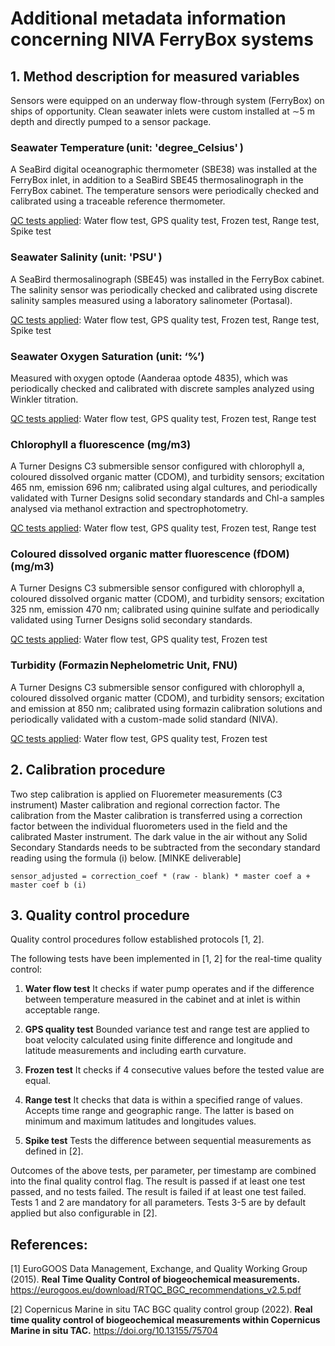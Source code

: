 # Additional metadata information concerning NIVA FerryBox systems 

## 1. Method description for measured variables 

Sensors were equipped on an underway flow-through system (FerryBox) on ships of opportunity. Clean seawater inlets were custom installed at ∼5 m depth and directly pumped to a sensor package.  

### Seawater Temperature (unit: 'degree_Celsius' ) 

A SeaBird digital oceanographic thermometer (SBE38) was installed at the FerryBox inlet, in addition to a SeaBird SBE45 thermosalinograph in the FerryBox cabinet. The temperature sensors were periodically checked and calibrated using a traceable reference thermometer.  

<ins>QC tests applied</ins>: Water flow test, GPS quality test, Frozen test, Range test, Spike test
 
### Seawater Salinity (unit: 'PSU' ) 

A SeaBird thermosalinograph (SBE45) was installed in the FerryBox cabinet. The salinity sensor was periodically checked and calibrated using discrete salinity samples measured using a laboratory salinometer (Portasal). 

<ins>QC tests applied</ins>: Water flow test, GPS quality test, Frozen test, Range test, Spike test

### Seawater Oxygen Saturation (unit: ‘%’) 

Measured with oxygen optode (Aanderaa optode 4835), which was periodically checked and calibrated with discrete samples analyzed using Winkler titration.  

<ins>QC tests applied</ins>: Water flow test, GPS quality test, Frozen test,  Range test
 
### Chlorophyll a fluorescence (mg/m3) 

A Turner Designs C3 submersible sensor configured with chlorophyll a, coloured dissolved organic matter (CDOM), and turbidity sensors; excitation 465 nm, emission 696 nm; calibrated using algal cultures, and periodically validated with Turner Designs solid secondary standards and Chl-a samples analysed via methanol extraction and spectrophotometry. 

<ins>QC tests applied</ins>: Water flow test, GPS quality test, Frozen test, Range test

### Coloured dissolved organic matter fluorescence (fDOM) (mg/m3) 

A Turner Designs C3 submersible sensor configured with chlorophyll a, coloured dissolved organic matter (CDOM), and turbidity sensors; excitation 325 nm, emission 470 nm; calibrated using quinine sulfate and periodically validated using Turner Designs solid secondary standards. 

<ins>QC tests applied</ins>:  Water flow test, GPS quality test, Frozen test

### Turbidity (Formazin Nephelometric Unit, FNU) 

A Turner Designs C3 submersible sensor configured with chlorophyll a, coloured dissolved organic matter (CDOM), and turbidity sensors; excitation and emission at 850 nm; calibrated using formazin calibration solutions and periodically validated with a custom-made solid standard (NIVA). 

<ins>QC tests applied</ins>:  Water flow test, GPS quality test, Frozen test
 
## 2. Calibration procedure 

Two step calibration is applied on Fluoremeter measurements (C3 instrument) 
Master calibration and regional correction factor. The calibration from the Master calibration is transferred using a correction factor between the individual fluorometers used in the field and the calibrated Master instrument. The dark value in the air without any Solid Secondary Standards needs to be subtracted from the secondary standard reading using the formula (i) below. [MINKE deliverable]
 
```sensor_adjusted = correction_coef * (raw - blank) * master coef a + master coef b (i)```

## 3. Quality control procedure 

Quality control procedures follow established protocols [1, 2].  

 

The following tests have been implemented in [1, 2] for the real-time quality control:  

1. **Water flow test** It checks if water pump operates and if the difference between temperature measured in the cabinet and at inlet is within acceptable range.  

2. **GPS quality test** Bounded variance test and range test are applied to boat velocity calculated using finite difference and longitude and latitude measurements and including earth curvature.  

3. **Frozen test** It checks if 4 consecutive values before the tested value are equal.  

4. **Range test** It checks that data is within a specified range of values. Accepts time range and geographic range. The latter is based on minimum and maximum latitudes and longitudes values.  

5. **Spike test** Tests the difference between sequential measurements as defined in [2].  

Outcomes of the above tests, per parameter, per timestamp are combined into the final quality control flag. The result is passed if at least one test passed, and no tests failed. The result is failed if at least one test failed. Tests 1 and 2 are mandatory for all parameters. Tests 3-5 are by default applied but also configurable in [2].  

 

## References: 

[1] EuroGOOS Data Management, Exchange, and Quality Working Group (2015). **Real Time Quality Control of biogeochemical measurements.** https://eurogoos.eu/download/RTQC_BGC_recommendations_v2.5.pdf 

[2] Copernicus Marine in situ TAC BGC quality control group (2022). **Real time quality control of biogeochemical measurements within Copernicus Marine in situ TAC.** https://doi.org/10.13155/75704 

 

 
